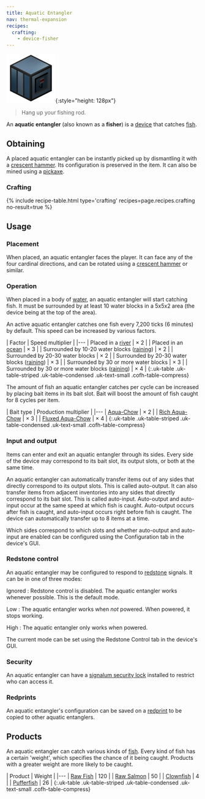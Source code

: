 ```yaml
---
title: Aquatic Entangler
nav: thermal-expansion
recipes:
  crafting:
    - device-fisher
---
```


![Aquatic entangler](/assets/images/thermal-expansion/aquatic-entangler.png){:style="height: 128px"}

> Hang up your fishing rod.


An **aquatic entangler** (also known as a **fisher**) is a
[device](/docs/devices/) that catches
[fish](https://minecraft.gamepedia.com/Fish).


Obtaining
---------

A placed aquatic entangler can be instantly picked up by dismantling it with a
[crescent hammer](/docs/crescent-hammer/). Its configuration is preserved in the
item. It can also be mined using a
[pickaxe](https://minecraft.gamepedia.com/Pickaxe).

### Crafting
{% include recipe-table.html type='crafting' recipes=page.recipes.crafting no-result=true %}


Usage
-----

### Placement
When placed, an aquatic entangler faces the player. It can face any of the four
cardinal directions, and can be rotated using a [crescent
hammer](/docs/crescent-hammer/) or similar.

### Operation
When placed in a body of [water](https://minecraft.gamepedia.com/Water), an
aquatic entangler will start catching fish. It must be surrounded by at least 10
water blocks in a 5x5x2 area (the device being at the top of the area).

An active aquatic entangler catches one fish every 7,200 ticks (6 minutes) by
default. This speed can be increased by various factors.

| Factor | Speed multiplier |
|---
| Placed in a [river](https://minecraft.gamepedia.com/River) | × 2 |
| Placed in an [ocean](https://minecraft.gamepedia.com/Ocean) | × 3 |
| Surrounded by 10-20 water blocks ([raining](https://minecraft.gamepedia.com/Rain)) | × 2 |
| Surrounded by 20-30 water blocks | × 2 |
| Surrounded by 20-30 water blocks ([raining](https://minecraft.gamepedia.com/Rain)) | × 3 |
| Surrounded by 30 or more water blocks | × 3 |
| Surrounded by 30 or more water blocks ([raining](https://minecraft.gamepedia.com/Rain)) | × 4 |
{:.uk-table .uk-table-striped .uk-table-condensed .uk-text-small .cofh-table-compress}

The amount of fish an aquatic entangler catches per cycle can be increased by
placing bait items in its bait slot. Bait will boost the amount of fish caught
for 8 cycles per item.

| Bait type | Production multiplier |
|---
| [Aqua-Chow](/docs/aqua-chow/) | × 2 |
| [Rich Aqua-Chow](/docs/rich-aqua-chow/) | × 3 |
| [Fluxed Aqua-Chow](/docs/fluxed-aqua-chow/) | × 4 |
{:.uk-table .uk-table-striped .uk-table-condensed .uk-text-small .cofh-table-compress}

### Input and output
Items can enter and exit an aquatic entangler through its sides. Every side of
the device may correspond to its bait slot, its output slots, or both at the
same time.

An aquatic entangler can automatically transfer items out of any sides that
directly correspond to its output slots. This is called auto-output. It can also
transfer items from adjacent inventories into any sides that directly correspond
to its bait slot. This is called auto-input. Auto-output and auto-input occur at
the same speed at which fish is caught. Auto-output occurs after fish is caught,
and auto-input occurs right before fish is caught. The device can automatically
transfer up to 8 items at a time.

Which sides correspond to which slots and whether auto-output and auto-input are
enabled can be configured using the Configuration tab in the device's GUI.

### Redstone control
An aquatic entangler may be configured to respond to
[redstone](https://minecraft.gamepedia.com/Redstone) signals. It can be in one
of three modes:

Ignored
: Redstone control is disabled. The aquatic entangler works whenever possible.
This is the default mode.

Low
: The aquatic entangler works when *not* powered. When powered, it stops
working.

High
: The aquatic entangler only works when powered.

The current mode can be set using the Redstone Control tab in the device's GUI.

### Security
An aquatic entangler can have a [signalum security
lock](/docs/signalum-security-lock/) installed to restrict who can access it.

### Redprints
An aquatic entangler's configuration can be saved on a
[redprint](/docs/redprint/) to be copied to other aquatic entanglers.


Products
--------

An aquatic entangler can catch various kinds of
[fish](https://minecraft.gamepedia.com/Fish). Every kind of fish has a certain
'weight', which specifies the chance of it being caught. Products with a greater
weight are more likely to be caught.

| Product | Weight |
|---
| [Raw Fish](https://minecraft.gamepedia.com/Raw_Fish) | 120 |
| [Raw Salmon](https://minecraft.gamepedia.com/Raw_Salmon) | 50 |
| [Clownfish](https://minecraft.gamepedia.com/Clownfish) | 4 |
| [Pufferfish](https://minecraft.gamepedia.com/Pufferfish) | 26 |
{:.uk-table .uk-table-striped .uk-table-condensed .uk-text-small .cofh-table-compress}
